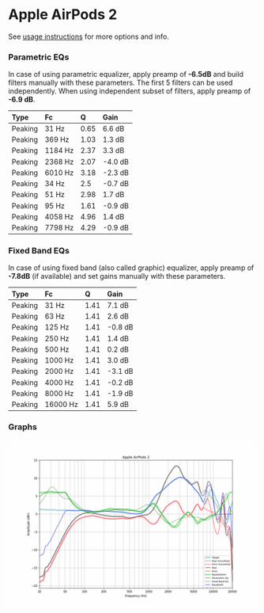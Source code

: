 # Apple AirPods 2
See [usage instructions](https://github.com/jaakkopasanen/AutoEq#usage) for more options and info.

### Parametric EQs
In case of using parametric equalizer, apply preamp of **-6.5dB** and build filters manually
with these parameters. The first 5 filters can be used independently.
When using independent subset of filters, apply preamp of **-6.9 dB**.

| Type    | Fc      |    Q | Gain    |
|:--------|:--------|:-----|:--------|
| Peaking | 31 Hz   | 0.65 | 6.6 dB  |
| Peaking | 369 Hz  | 1.03 | 1.3 dB  |
| Peaking | 1184 Hz | 2.37 | 3.3 dB  |
| Peaking | 2368 Hz | 2.07 | -4.0 dB |
| Peaking | 6010 Hz | 3.18 | -2.3 dB |
| Peaking | 34 Hz   | 2.5  | -0.7 dB |
| Peaking | 51 Hz   | 2.98 | 1.7 dB  |
| Peaking | 95 Hz   | 1.61 | -0.9 dB |
| Peaking | 4058 Hz | 4.96 | 1.4 dB  |
| Peaking | 7798 Hz | 4.29 | -0.9 dB |

### Fixed Band EQs
In case of using fixed band (also called graphic) equalizer, apply preamp of **-7.8dB**
(if available) and set gains manually with these parameters.

| Type    | Fc       |    Q | Gain    |
|:--------|:---------|:-----|:--------|
| Peaking | 31 Hz    | 1.41 | 7.1 dB  |
| Peaking | 63 Hz    | 1.41 | 2.6 dB  |
| Peaking | 125 Hz   | 1.41 | -0.8 dB |
| Peaking | 250 Hz   | 1.41 | 1.4 dB  |
| Peaking | 500 Hz   | 1.41 | 0.2 dB  |
| Peaking | 1000 Hz  | 1.41 | 3.0 dB  |
| Peaking | 2000 Hz  | 1.41 | -3.1 dB |
| Peaking | 4000 Hz  | 1.41 | -0.2 dB |
| Peaking | 8000 Hz  | 1.41 | -1.9 dB |
| Peaking | 16000 Hz | 1.41 | 5.9 dB  |

### Graphs
![](./Apple%20AirPods%202.png)